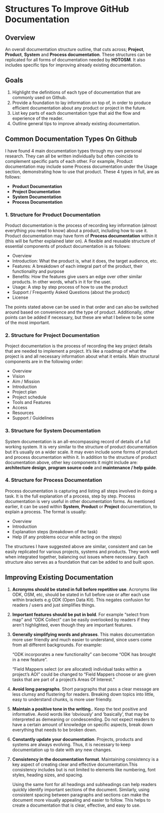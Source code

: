 # Structures To Improve GitHub Documentation

## Overview
An overall documentation structure outline, that cuts across; **Project**, **Product**, **System** and **Process documentation**. These structures can be replicated for all forms of documentation needed by **HOTOSM**. It also includes specific tips for improving already existing documentation.

## Goals
1. Highlight the definitions of each type of documentation that are commonly used on Github.
2. Provide a foundation to lay information on top of, in order to produce efficient documentation about any product or project in the future.
3. List key parts of each documentation type that aid the flow and experience of the reader.
4. Outline general tips to improve already existing documentation.

## Common Documentation Types On Github
I have found 4 main documentation types through my own personal research. They can all be written individually but often coincide to complement specific parts of each other. For example, Product documentation may include some Process documentation under the Usage section, demonstrating how to use that product. These 4 types in full, are as follows:

- **Product Documentation** 
- **Project Documentation**
- **System Documentation**
- **Process Documentation**

### 1. Structure for Product Documentation
Product documentation is the process of recording key information (almost everything you need to know) about a product,  including how to use it. Product documentation may have form of **Process documentation** within it (this will be further explained later on). A flexible and reusable structure of essential components of product documentation is as follows:
- Overview
- Introduction: What the product is, what it does, the target audience, etc.
- Features: A breakdown of each integral part of the product, their functionality and purpose
- Benefits: How the features give users an edge over other similar products. In other words, what’s in it for the user.
- Usage: A step by step process of how to use the product
- Support / Frequently Asked Questions (about the product)
- License

The points stated above can be used in that order and can also be switched around based on convenience and the type of product. Additionally, other points can be added if necessary, but these are what I believe to be some of the most important.

### 2. Structure for Project Documentation
Project documentation is the process of recording the key project details that are needed to implement a project. It’s like a roadmap of what the project is and all necessary information about what it entails. Main structural components are in the following order:
- Overview
- Vision
- Aim / Mission
- Introduction
- Project plan
- Project schedule
- Tools and Features
- Access
- Resources
- Support / Guidelines
 
### 3. Structure for System Documentation
System documentation is an all-encompassing record of details of a full working system. It is very similar to the structure of product documentation but it’s usually on a wider scale. It may even include some forms of product and process documentation within it. In addition to the structure of product documentation above, other key components it might include are: **architecture design**, **program source code** and **maintenance / help guide**.

### 4. Structure for Process Documentation
Process documentation is capturing and listing all steps involved in doing a task. It is the full explanation of a process, step by step. Process documentation is very useful in other documentation forms. As mentioned earlier, it can be used within **System**, **Product** or **Project** documentation, to explain a process. The format is usually:
- Overview
- Introduction
- Explanation steps (breakdown of the task)
- Help (if any problems occur while acting on the steps)

The structures I have suggested above are similar, consistent and can be easily replicated for various projects, systems and products. They work well when integrated together, balancing out issues where necessary. Each structure also serves as a foundation that can be added to and built upon.

## Improving Existing Documentation
1. **Acronyms should be stated in full before repetitive use**. Acronyms like ODK, OSM, etc, should be stated in full before use or after each use within brackets e.g ODK (Open Data Kit). This negates confusion for readers / users and just simplifies things.

2. **Important features should be put in bold**. For example “select from map” and ‘’ODK Collect” can be easily overlooked by readers if they aren't highlighted, even though they are important features.

3. **Generally simplifying words and phrases**. This makes documentation more user friendly and much easier to understand, since users come from all different backgrounds. For example:

    “ODK incorporates a new functionality” can become “ODK has brought in a new feature”.

    “Field Mappers select (or are allocated) individual tasks within a project’s AOI” could be changed to “Field Mappers choose or are given tasks that are part of a project’s Areas Of Interest.”

4. **Avoid long paragraphs**. Short paragraphs that pass a clear message are less clumsy and flustering for readers. Breaking down topics into little, easy to understand chunks, is more user friendly. 

5. **Maintain a positive tone in the writing.**. Keep the text positive and informative. Avoid words like ‘obviously’ and ‘basically’,  that may be interpreted as demeaning or condescending. Do not expect readers to have a certain amount of knowledge on specific aspects, break down everything that needs to be broken down.

6. **Constantly update your documentation**. Projects, products and systems are always evolving. Thus, it is necessary to keep documentation up to date with any new changes.

7. **Consistency in the documentation format**. Maintaining consistency is a key aspect of creating clear and effective documentation.This consistency includes but is not limited to elements like numbering, font styles, heading sizes, and spacing.

    Using the same font for all headings and subheadings can help readers quickly identify important sections of the document. Similarly, using consistent spacing between paragraphs and sections can make the document more visually appealing and easier to follow. This helps to create a documentation that is clear, effective, and easy to use.

